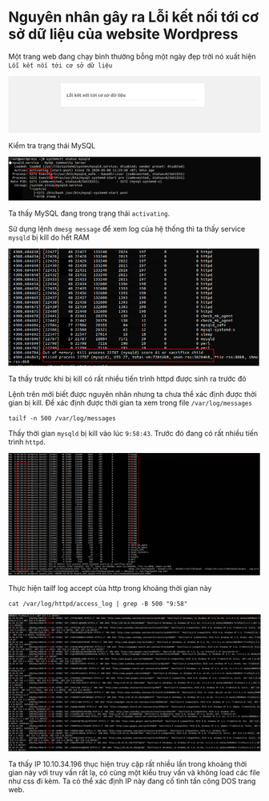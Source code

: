 # Nguyên nhân gây ra Lỗi kết nối tới cơ sở dữ liệu của website Wordpress

Một trang web đang chạy bình thường bỗng một ngày đẹp trời nó xuất hiện `Lỗi kết nối tới cơ sở dữ liệu`

![](../images/error_mysql/02.png)

Kiểm tra trạng thái MySQL

![](../images/error_mysql/08.png)

Ta thấy MySQL đang trong trạng thái `activating`.

Sử dụng lệnh `dmesg message` để xem log của hệ thống thì ta thấy service `mysqld` bị kill do hết RAM

![](../images/error_mysql/04.png)

Ta thấy trước khi bị kill có rất nhiều tiến trình httpd được sinh ra trước đó

Lệnh trên mới biết được nguyên nhân nhưng ta chưa thể xác định được thời gian bị kill. Để xác định được thời gian ta xem trong file `/var/log/messages`

```
tailf -n 500 /var/log/messages
```

Thấy thời gian `mysqld` bị kill vào lúc `9:58:43`. Trước đó đang có rất nhiều tiến trình `httpd`.

![](../images/error_mysql/06.png)

Thực hiện tailf log accept của http trong khoảng thời gian này

```
cat /var/log/httpd/access_log | grep -B 500 "9:58"
```

![](../images/error_mysql/07.png)

Ta thấy IP 10.10.34.196 thục hiện truy cập rất nhiều lần trong khoảng thời gian này với truy vấn rất lạ, có cùng một kiểu truy vấn và không load các file như css đi kèm. Ta có thể xác định IP này đang cố tình tấn công DOS trang web.